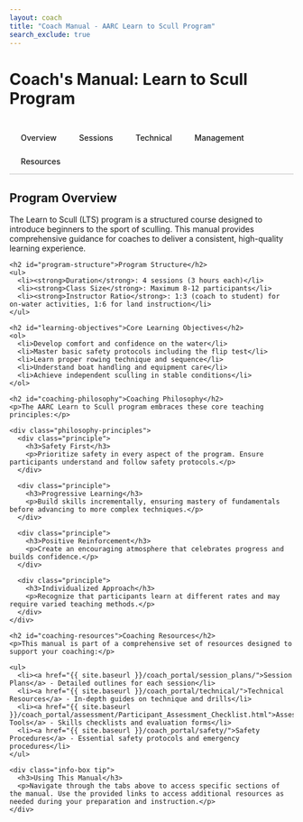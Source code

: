 ```yaml
---
layout: coach
title: "Coach Manual - AARC Learn to Scull Program"
search_exclude: true
---
```


# Coach's Manual: Learn to Scull Program

<div class="tab-container">
  <div class="tab-nav">
    <a class="tab-link active" data-tab="overview-tab"><i class="fas fa-info-circle"></i> <span>Overview</span></a>
    <a class="tab-link" data-tab="sessions-tab"><i class="fas fa-calendar-alt"></i> <span>Sessions</span></a>
    <a class="tab-link" data-tab="technical-tab"><i class="fas fa-wrench"></i> <span>Technical</span></a>
    <a class="tab-link" data-tab="management-tab"><i class="fas fa-users-gear"></i> <span>Management</span></a>
    <a class="tab-link" data-tab="resources-tab"><i class="fas fa-bookmark"></i> <span>Resources</span></a>
  </div>
  
  <div id="overview-tab" class="tab-content active">
    <h2 id="program-overview">Program Overview</h2>
    <p>The Learn to Scull (LTS) program is a structured course designed to introduce beginners to the sport of sculling. This manual provides comprehensive guidance for coaches to deliver a consistent, high-quality learning experience.</p>

    <h2 id="program-structure">Program Structure</h2>
    <ul>
      <li><strong>Duration</strong>: 4 sessions (3 hours each)</li>
      <li><strong>Class Size</strong>: Maximum 8-12 participants</li>
      <li><strong>Instructor Ratio</strong>: 1:3 (coach to student) for on-water activities, 1:6 for land instruction</li>
    </ul>

    <h2 id="learning-objectives">Core Learning Objectives</h2>
    <ol>
      <li>Develop comfort and confidence on the water</li>
      <li>Master basic safety protocols including the flip test</li>
      <li>Learn proper rowing technique and sequence</li>
      <li>Understand boat handling and equipment care</li>
      <li>Achieve independent sculling in stable conditions</li>
    </ol>

    <h2 id="coaching-philosophy">Coaching Philosophy</h2>
    <p>The AARC Learn to Scull program embraces these core teaching principles:</p>
    
    <div class="philosophy-principles">
      <div class="principle">
        <h3>Safety First</h3>
        <p>Prioritize safety in every aspect of the program. Ensure participants understand and follow safety protocols.</p>
      </div>
      
      <div class="principle">
        <h3>Progressive Learning</h3>
        <p>Build skills incrementally, ensuring mastery of fundamentals before advancing to more complex techniques.</p>
      </div>
      
      <div class="principle">
        <h3>Positive Reinforcement</h3>
        <p>Create an encouraging atmosphere that celebrates progress and builds confidence.</p>
      </div>
      
      <div class="principle">
        <h3>Individualized Approach</h3>
        <p>Recognize that participants learn at different rates and may require varied teaching methods.</p>
      </div>
    </div>

    <h2 id="coaching-resources">Coaching Resources</h2>
    <p>This manual is part of a comprehensive set of resources designed to support your coaching:</p>
    
    <ul>
      <li><a href="{{ site.baseurl }}/coach_portal/session_plans/">Session Plans</a> - Detailed outlines for each session</li>
      <li><a href="{{ site.baseurl }}/coach_portal/technical/">Technical Resources</a> - In-depth guides on technique and drills</li>
      <li><a href="{{ site.baseurl }}/coach_portal/assessment/Participant_Assessment_Checklist.html">Assessment Tools</a> - Skills checklists and evaluation forms</li>
      <li><a href="{{ site.baseurl }}/coach_portal/safety/">Safety Procedures</a> - Essential safety protocols and emergency procedures</li>
    </ul>

    <div class="info-box tip">
      <h3>Using This Manual</h3>
      <p>Navigate through the tabs above to access specific sections of the manual. Use the provided links to access additional resources as needed during your preparation and instruction.</p>
    </div>
  </div>

  <div id="sessions-tab" class="tab-content">
    <h2>Session Structure and Planning</h2>
    <p>Each of the four Learn to Scull sessions follows a consistent structure while progressively building skills and knowledge.</p>

    <div class="session-overview">
      <div class="session-card">
        <h3>Session 1: Introduction and Fundamentals</h3>
        <ul>
          <li>Program introduction and orientation</li>
          <li>Basic terminology and equipment overview</li>
          <li>Land-based technique introduction</li>
          <li>Flip test and water entry practice</li>
          <li>First on-water experience in stable boats</li>
        </ul>
        <a href="{{ site.baseurl }}/coach_portal/session_plans/Session_1_Plan.html" class="btn">View Session 1 Plan</a>
      </div>

      <div class="session-card">
        <h3>Session 2: Building Technical Foundation</h3>
        <ul>
          <li>Review of basic skills and safety</li>
          <li>Technical focus on blade work and body positioning</li>
          <li>Introduction to maneuvering and steering</li>
          <li>Guided practice in protected water</li>
        </ul>
        <a href="{{ site.baseurl }}/coach_portal/session_plans/Session_2_Plan.html" class="btn">View Session 2 Plan</a>
      </div>

      <div class="session-card">
        <h3>Session 3: Skill Development</h3>
        <ul>
          <li>Advanced technique refinement</li>
          <li>Common error correction</li>
          <li>Introduction to traffic patterns</li>
          <li>Extended rowing practice with coaching</li>
        </ul>
        <a href="{{ site.baseurl }}/coach_portal/session_plans/Session_3_Plan.html" class="btn">View Session 3 Plan</a>
      </div>

      <div class="session-card">
        <h3>Session 4: Independence and Progression</h3>
        <ul>
          <li>Skill assessment and refinement</li>
          <li>Longer distance rowing</li>
          <li>Introduction to more advanced skills</li>
          <li>Next steps in rowing development</li>
        </ul>
        <a href="{{ site.baseurl }}/coach_portal/session_plans/Session_4_Plan.html" class="btn">View Session 4 Plan</a>
      </div>
    </div>

    <h3>Session Planning Guide</h3>
    <p>When preparing for each session, consider these key aspects:</p>

    <div class="planning-checklist">
      <div class="planning-item">
        <h4>Weather Assessment</h4>
        <p>Check forecasts 48 hours in advance and prepare alternative plans if needed. Communicate weather-related changes to participants promptly.</p>
      </div>

      <div class="planning-item">
        <h4>Equipment Preparation</h4>
        <p>Ensure sufficient boats, oars, and safety equipment are available and in good condition. Arrange equipment to facilitate smooth transitions.</p>
      </div>

      <div class="planning-item">
        <h4>Staff Coordination</h4>
        <p>Brief assistant coaches on session plan, individual roles, and specific participant needs or considerations.</p>
      </div>

      <div class="planning-item">
        <h4>Time Management</h4>
        <p>Structure sessions with clear time blocks, allowing flexibility for different learning paces and unexpected challenges.</p>
      </div>
    </div>

    <div class="info-box note">
      <h4>Special Considerations</h4>
      <p>Always be prepared to modify plans for participants with different physical abilities or learning needs. Have alternative drills or approaches ready to accommodate various learning styles.</p>
    </div>
  </div>

  <div id="technical-tab" class="tab-content">
    <h2>Technical Instruction Framework</h2>
    <p>Effective technical instruction forms the core of the Learn to Scull program. This framework provides a structured approach to teaching rowing technique.</p>

    <h3>Teaching Sequence</h3>
    <p>Follow this proven sequence when introducing technical elements:</p>
    
    <ol>
      <li><strong>Explain</strong> - Clearly describe the technique using simple language and key terminology</li>
      <li><strong>Demonstrate</strong> - Provide a clear visual model, highlighting key positions</li>
      <li><strong>Practice</strong> - Allow participants to attempt the skill with close supervision</li>
      <li><strong>Feedback</strong> - Offer specific, constructive feedback focused on one element at a time</li>
      <li><strong>Refine</strong> - Guide participants through focused drills to improve specific aspects</li>
    </ol>

    <div class="technical-sections">
      <div class="tech-section">
        <h3>Fundamental Positions</h3>
        <ul>
          <li><strong>Catch Position</strong>: Shins vertical, arms extended, body forward</li>
          <li><strong>Finish Position</strong>: Legs flat, slight body layback, handles drawn to body</li>
          <li><strong>Recovery</strong>: Sequential movement of arms, body, then legs</li>
        </ul>
      </div>
      
      <div class="tech-section">
        <h3>Core Technical Principles</h3>
        <ul>
          <li><strong>Blade Control</strong>: Clean entry and exit, proper blade depth</li>
          <li><strong>Body Sequencing</strong>: Coordinated use of legs, back, arms</li>
          <li><strong>Balance</strong>: Hand heights, pressure control, body positioning</li>
          <li><strong>Rhythm</strong>: Controlled drive, relaxed recovery</li>
        </ul>
      </div>

      <div class="tech-section">
        <h3>Key Coaching Cues</h3>
        <ul>
          <li>"Push, don't pull" - Emphasize leg drive</li>
          <li>"Arms like rope" - Relaxed arm position</li>
          <li>"Handle away before body over" - Recovery sequence</li>
          <li>"Pinch shoulders at the catch" - Proper shoulder position</li>
          <li>"Light hands" - Proper grip pressure</li>
        </ul>
      </div>

      <div class="tech-section">
        <h3>Common Technical Issues</h3>
        <ul>
          <li><strong>Rowing arms-only</strong>: Redirect focus to leg drive</li>
          <li><strong>Rushing the slide</strong>: Practice pauses in recovery sequence</li>
          <li><strong>Poor blade depth</strong>: Focus on hand heights and entry angle</li>
          <li><strong>Lunging at catch</strong>: Practice controlled slide approach</li>
        </ul>
      </div>
    </div>

    <div class="info-box tip">
      <h4>Technical Resource Access</h4>
      <p>For detailed drill descriptions, correction techniques, and video resources, visit the <a href="{{ site.baseurl }}/coach_portal/technical/">Technical Resources</a> section.</p>
    </div>
  </div>

  <div id="management-tab" class="tab-content">
    <h2>Program Management Guidelines</h2>
    <p>Effective management of the Learn to Scull program ensures a positive, safe, and educational experience for all participants.</p>

    <h3>Group Management</h3>
    <p>Managing multiple learners requires clear communication and organization:</p>
    
    <ul>
      <li><strong>Briefings</strong>: Begin each session with clear instructions and expectations</li>
      <li><strong>Visual Signals</strong>: Establish hand signals for on-water communication</li>
      <li><strong>Buddy System</strong>: Pair participants for mutual support and safety</li>
      <li><strong>Group Rotation</strong>: Rotate participants through different boats/activities to maintain engagement</li>
      <li><strong>Coaching Zones</strong>: Assign specific water areas to each coach to ensure coverage</li>
    </ul>

    <h3>Safety Management</h3>
    <div class="safety-guidelines">
      <div class="safety-item">
        <h4>Daily Safety Checks</h4>
        <p>Complete <a href="{{ site.baseurl }}/coach_portal/safety/Daily_Safety_Checklist.html">safety checklist</a> before each session, including equipment inspection and weather assessment.</p>
      </div>
      
      <div class="safety-item">
        <h4>Emergency Protocols</h4>
        <p>Review emergency procedures with all coaches, ensuring clear understanding of roles and communication procedures.</p>
      </div>
      
      <div class="safety-item">
        <h4>Participant Monitoring</h4>
        <p>Continually assess participant comfort, energy levels, and skill application. Be prepared to modify activities based on observations.</p>
      </div>
      
      <div class="safety-item">
        <h4>Coach Positioning</h4>
        <p>Position coaching launches strategically to observe all participants and respond quickly to any situations.</p>
      </div>
    </div>

    <h3>Communication Guidelines</h3>
    <ul>
      <li>Provide clear instructions using consistent terminology</li>
      <li>Use both verbal and visual demonstrations</li>
      <li>Check for understanding with targeted questions</li>
      <li>Deliver feedback that is specific, constructive, and balanced</li>
      <li>Address the group for common issues; provide individual feedback privately</li>
    </ul>

    <h3>Equipment Management</h3>
    <ul>
      <li>Assign boats based on participant size, ability, and learning objectives</li>
      <li>Demonstrate proper equipment handling before allowing independent use</li>
      <li>Establish clear procedures for reporting equipment issues</li>
      <li>Teach and reinforce appropriate equipment care throughout the program</li>
    </ul>      <div class="info-box note">
      <h4>Participant Assessment</h4>
      <p>Track progress using the <a href="{{ site.baseurl }}/coach_portal/assessment/Participant_Assessment_Checklist.html">Participant Assessment Checklist</a>. Provide constructive feedback throughout the program and formal assessments at the conclusion.</p>
    </div>
  </div>

  <div id="resources-tab" class="tab-content">
    <h2>Coach Resources</h2>
    <p>Access these additional resources to enhance your coaching effectiveness in the Learn to Scull program.</p>

    <div class="resource-categories">
      <div class="resource-category">
        <h3>Planning Resources</h3>
        <ul class="resource-list">
          <li>
            <a href="{{ site.baseurl }}/coach_portal/session_plans/">Complete Session Plans</a>
            <span class="resource-desc">Detailed plans for all four LTS sessions</span>
          </li>
          <li>
            <a href="{{ site.baseurl }}/coach_portal/safety/Daily_Safety_Checklist.html">Daily Coach Checklist</a>
            <span class="resource-desc">Pre-session preparation checklist</span>
          </li>
          <li>
            <a href="{{ site.baseurl }}/coach_portal/technical/Key_Drills_Repertoire.html">Skill Development Progression</a>
            <span class="resource-desc">Recommended sequence of skills and drills</span>
          </li>
        </ul>
      </div>

      <div class="resource-category">
        <h3>Technical Resources</h3>
        <ul class="resource-list">
          <li>
            <a href="{{ site.baseurl }}/coach_portal/technical/Key_Drills_Repertoire.html">Key Drills Repertoire</a>
            <span class="resource-desc">Comprehensive collection of effective teaching drills</span>
          </li>
          <li>
            <a href="{{ site.baseurl }}/coach_portal/technical/Common_Technical_Issues_and_Corrections.html">Error Correction Guide</a>
            <span class="resource-desc">Common technical issues and correction strategies</span>
          </li>
          <li>
            <a href="{{ site.baseurl }}/coach_portal/technical/Coaching_Language_Guide.html">Teaching Analogies</a>
            <span class="resource-desc">Effective metaphors and analogies for technical concepts</span>
          </li>
        </ul>
      </div>

      <div class="resource-category">
        <h3>Safety Resources</h3>
        <ul class="resource-list">
          <li>
            <a href="{{ site.baseurl }}/coach_portal/safety/Emergency_Procedures.html">Emergency Response Plan</a>
            <span class="resource-desc">Detailed procedures for handling emergencies</span>
          </li>
          <li>
            <a href="{{ site.baseurl }}/coach_portal/safety/Weather_Assessment_Guide.html">Weather Guidelines</a>
            <span class="resource-desc">Weather-related safety parameters and decision framework</span>
          </li>
          <li>
            <a href="{{ site.baseurl }}/src/Sculling_Self_Rescue_Guide.html">Self-Rescue & Flip Test Guide</a>
            <span class="resource-desc">Standardized procedure for conducting flip tests</span>
          </li>
        </ul>
      </div>

      <div class="resource-category">
        <h3>Assessment Resources</h3>
        <ul class="resource-list">
          <li>
            <a href="{{ site.baseurl }}/coach_portal/assessment/Participant_Assessment_Checklist.html">Participant Assessment Checklist</a>
            <span class="resource-desc">Comprehensive skills evaluation form</span>
          </li>
          <li>
            <a href="{{ site.baseurl }}/coach_portal/assessment/Participant_Assessment_Checklist.html">Program Evaluation Form</a>
            <span class="resource-desc">Feedback collection tool for program improvement</span>
          </li>
          <li>
            <a href="{{ site.baseurl }}/coach_portal/assessment/Participant_Assessment_Checklist.html">Progress Tracking Sheet</a>
            <span class="resource-desc">Tool for monitoring participant development</span>
          </li>
        </ul>
      </div>
    </div>

    <h3>Communication Templates</h3>
    <p>Standardized communication templates for consistent participant interaction:</p>
    <ul>
      <li><a href="{{ site.baseurl }}/coach_portal/communication/Email_Templates.html">Email Templates</a> - For program updates and information</li>
      <li><a href="{{ site.baseurl }}/coach_portal/communication/Weather_Email_Templates.html">Weather Notification Templates</a> - For weather-related changes</li>
      <li><a href="{{ site.baseurl }}/coach_portal/communication/Administrative_Email_Templates.html">Administrative Communications</a> - For logistics and scheduling</li>
    </ul>

    <div class="info-box tip">
      <h4>Continuous Improvement</h4>
      <p>Share your coaching insights, effective drills, and feedback by contacting the program coordinator. Your input helps improve the program for future participants and coaches.</p>
    </div>
  </div>
</div>

<style>
  .tab-container {
    margin: 2rem 0;
  }
  
  .tab-nav {
    display: flex;
    flex-wrap: wrap;
    border-bottom: 2px solid #ddd;
    margin-bottom: 1.5rem;
  }
  
  .tab-link {
    padding: 0.75rem 1.25rem;
    cursor: pointer;
    border-bottom: 3px solid transparent;
    margin-bottom: -2px;
    font-weight: 500;
    color: var(--theme-color);
    text-decoration: none;
  }
  
  .tab-link:hover {
    background-color: #f8f9fa;
  }
  
  .tab-link.active {
    border-bottom: 3px solid var(--theme-color);
  }
  
  .tab-content {
    display: none;
  }
  
  .tab-content.active {
    display: block;
  }

  .philosophy-principles, .safety-guidelines {
    display: grid;
    grid-template-columns: repeat(auto-fill, minmax(300px, 1fr));
    gap: 1.5rem;
    margin: 1.5rem 0;
  }
  
  .principle, .safety-item, .planning-item {
    padding: 1.25rem;
    background-color: #f8f9fa;
    border-radius: 8px;
    box-shadow: 0 2px 4px rgba(0,0,0,0.1);
  }
  
  .principle h3, .safety-item h4, .planning-item h4 {
    margin-top: 0;
    color: var(--theme-color);
  }
  
  .session-overview {
    display: grid;
    grid-template-columns: repeat(auto-fill, minmax(300px, 1fr));
    gap: 1.5rem;
    margin: 2rem 0;
  }
  
  .session-card {
    padding: 1.25rem;
    background-color: #f8f9fa;
    border-radius: 8px;
    box-shadow: 0 2px 4px rgba(0,0,0,0.1);
  }
  
  .session-card h3 {
    margin-top: 0;
    color: var(--theme-color);
    border-bottom: 1px solid #ddd;
    padding-bottom: 0.5rem;
    margin-bottom: 1rem;
  }
  
  .btn {
    display: inline-block;
    padding: 0.5rem 1rem;
    background-color: var(--theme-color);
    color: white;
    text-decoration: none;
    border-radius: 4px;
    font-weight: 500;
    margin-top: 1rem;
  }
  
  .btn:hover {
    opacity: 0.9;
  }
  
  .planning-checklist {
    display: grid;
    grid-template-columns: repeat(auto-fill, minmax(300px, 1fr));
    gap: 1.5rem;
    margin: 1.5rem 0;
  }
  
  .technical-sections {
    display: grid;
    grid-template-columns: repeat(auto-fill, minmax(300px, 1fr));
    gap: 1.5rem;
    margin: 2rem 0;
  }
  
  .tech-section {
    padding: 1.25rem;
    background-color: #f8f9fa;
    border-radius: 8px;
    box-shadow: 0 2px 4px rgba(0,0,0,0.1);
  }
  
  .tech-section h3 {
    margin-top: 0;
    color: var(--theme-color);
    border-bottom: 1px solid #ddd;
    padding-bottom: 0.5rem;
    margin-bottom: 1rem;
  }
  
  .resource-categories {
    display: grid;
    grid-template-columns: repeat(auto-fill, minmax(300px, 1fr));
    gap: 2rem;
    margin: 1.5rem 0;
  }
  
  .resource-category h3 {
    color: var(--theme-color);
    border-bottom: 1px solid #ddd;
    padding-bottom: 0.5rem;
    margin-bottom: 1rem;
  }
  
  .resource-list {
    list-style-type: none;
    padding: 0;
  }
  
  .resource-list li {
    margin-bottom: 1rem;
  }
  
  .resource-desc {
    display: block;
    font-size: 0.9rem;
    color: #666;
    margin-top: 0.25rem;
  }
</style>

<script>
  document.addEventListener('DOMContentLoaded', function() {
    // Tab functionality
    const tabLinks = document.querySelectorAll('.tab-link');
    const tabContents = document.querySelectorAll('.tab-content');
    
    tabLinks.forEach(link => {
      link.addEventListener('click', function(e) {
        e.preventDefault();
        
        // Remove active class from all tabs and content
        tabLinks.forEach(tab => tab.classList.remove('active'));
        tabContents.forEach(content => content.classList.remove('active'));
        
        // Add active class to clicked tab
        this.classList.add('active');
        
        // Show corresponding content
        const tabId = this.getAttribute('data-tab');
        document.getElementById(tabId).classList.add('active');
      });
    });
  });
</script>
